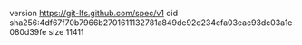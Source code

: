 version https://git-lfs.github.com/spec/v1
oid sha256:4df67f70b7966b2701611132781a849de92d234cfa03eac93dc03a1e080d39fe
size 11411
